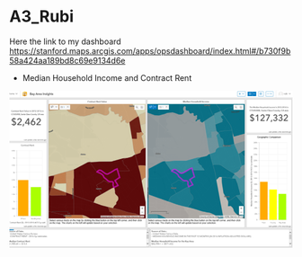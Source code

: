 # A3_Rubi

Here the link to my dashboard  https://stanford.maps.arcgis.com/apps/opsdashboard/index.html#/b730f9b58a424aa189bd8c69e9134d6e

- Median Household Income and Contract Rent

![Dashboard_Rubi](Dashboard_Rubi.png)
